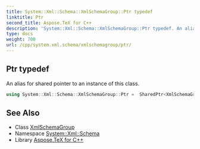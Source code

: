 ```yaml
---
title: System::Xml::Schema::XmlSchemaGroup::Ptr typedef
linktitle: Ptr
second_title: Aspose.TeX for C++
description: 'System::Xml::Schema::XmlSchemaGroup::Ptr typedef. An alias for shared pointer to an instance of this class in C++.'
type: docs
weight: 700
url: /cpp/system.xml.schema/xmlschemagroup/ptr/
---
```

## Ptr typedef


An alias for shared pointer to an instance of this class.

```cpp
using System::Xml::Schema::XmlSchemaGroup::Ptr =  SharedPtr<XmlSchemaGroup>
```

## See Also

* Class [XmlSchemaGroup](../)
* Namespace [System::Xml::Schema](../../)
* Library [Aspose.TeX for C++](../../../)
